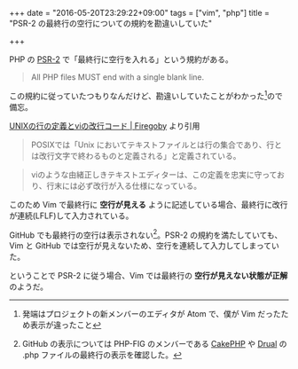 +++
date = "2016-05-20T23:29:22+09:00"
tags = ["vim", "php"]
title = "PSR-2 の最終行の空行についての規約を勘違いしていた"

+++

PHP の [PSR-2](http://www.php-fig.org/psr/psr-2/) で「最終行に空行を入れる」という規約がある。

<!--more-->

> All PHP files MUST end with a single blank line.

この規約に従っていたつもりなんだけど、勘違いしていたことがわかった[^1]ので備忘。

[UNIXの行の定義とviの改行コード | Firegoby](https://firegoby.jp/archives/2391) より引用

> POSIXでは「Unix においてテキストファイルとは行の集合であり、行とは改行文字で終わるものと定義される」と定義されている。

> viのような由緒正しきテキストエディターは、この定義を忠実に守っており、行末には必ず改行が入る仕様になっている。

このため Vim で最終行に __空行が見える__ ように記述している場合、最終行に改行が連続(LFLF)して入力されている。

GitHub でも最終行の空行は表示されない[^2]。PSR-2 の規約を満たしていても、Vim と GitHub では空行が見えないため、空行を連続して入力してしまっていた。

ということで PSR-2 に従う場合、Vim では最終行の __空行が見えない状態が正解__ のようだ。

[^1]: 発端はプロジェクトの新メンバーのエディタが Atom で、僕が Vim だったため表示が違ったこと
[^2]: GitHub の表示については PHP-FIG のメンバーである [CakePHP](https://github.com/cakephp/cakephp/blob/master/src/Collection/Collection.php#L101) や [Drual](https://github.com/drupal/drupal/blob/8.1.x/core/lib/Drupal.php#L724) の .php ファイルの最終行の表示を確認した。

